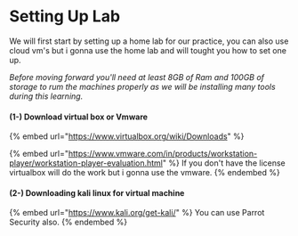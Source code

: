 # Setting Up Lab

We will first start by setting up a home lab for our practice, you can also use cloud vm's but i gonna use the home lab and will tought you how to set one up.

_Before moving forward you'll need at least 8GB of Ram and 100GB of storage to rum the machines properly as we will be installing many tools during this learning._

#### (1-) Download virtual box or Vmware

{% embed url="https://www.virtualbox.org/wiki/Downloads" %}

{% embed url="https://www.vmware.com/in/products/workstation-player/workstation-player-evaluation.html" %}
If you don't have the license virtualbox will do the work but i gonna use the vmware.
{% endembed %}

#### (2-) Downloading kali linux for virtual machine

{% embed url="https://www.kali.org/get-kali/" %}
You can use Parrot Security also.
{% endembed %}

